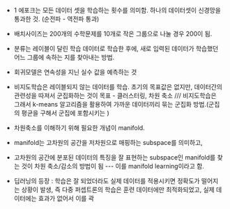 - 1 에포크는 모든 데이터 셋을 학습하는 횟수를 의미함. 하나의 데이터셋이 신경망을 통과한 것.
(순전파 - 역전파 통과)
- 배치사이즈는 200개의 수학문제를 10개로 작은 그룹으로 나눌 경우 200이 됨.
- 분류는 레이블이 달린 학습 데이터로 학습한 후에, 새로 입력된 데이터가 학습했던 어느 그룹에 속하는 지를 찾아내는 방법.
- 회귀모델은 연속성을 지닌 실수 값을 예측하는 것
- 비지도학습은 레이블되지 않는 데이터를 학습. 초기의 목표값은 없지만, 데이터간의 관련성을 따져서 군집화하는 것이 목표 - 클러스터링, 차원 축소 /// 비지도학습은 그래서 k-means 알고리즘을 활용하여 가까운 데이터끼리 묶는 군집화 방법.(군집의 평균을 구해서 군집에 포함시키는 )
- 차원축소를 이해하기 위해 필요한 개념이 manifold.
- manifold는 고차원의 공간을 저차원으로 매핑하는 subspace를 의미하고,
- 고차원의 공간에 분포된 데이터의 특징을 잘 표현하는 subspace인 manifold를 찾는 것이 차원 축소/감소의 방법이 됨 --- 이를 manifold learning이라고 함.


- 딥러닝의 등장 : 학습은 잘 되었더라도 실제 데이터를 적용시키면 정확도가 떨어지는 상황이 발생, 즉 다중 퍼셉트론의 학습은 훈련 데이터에만 최적화되었고, 실제 데이터에는 효과가 없어서 이를 곽